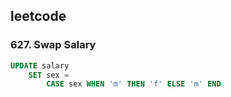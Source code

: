 ## leetcode 
### 627. Swap Salary
```sql
UPDATE salary 
    SET sex = 
        CASE sex WHEN 'm' THEN 'f' ELSE 'm' END 
```
